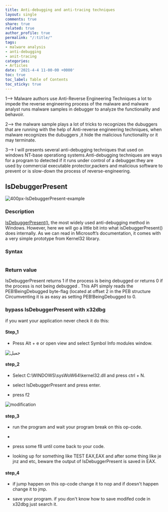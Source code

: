 ```yaml
---
title: Anti-debugging and anti-tracing techniques
layout: single
comments: true
share: true
related: true
author_profile: true
permalink: "/:title/"
tags:
- malware analysis 
- anti-debugging
- anit-tracing
categories:
- Articles
date: '2021-4-4 11-00-00 +0000'
toc: true
toc_label: Table of Contents
toc_sticky: true
---
```

1--> Malware authors use Anti-Reverse Engineering Techniques a lot to impede the reverse engineering process of the malware and malware analyst runs malware samples in debugger to analyze the functionality and behavoir.

2--> the malware sample plays a lot of tricks to recognizes the dubuggers that are running with the help of Anti-reverse engineering techniques, when malware recognizes the dubuggers ,it hide the malicious functionality or it may terminate.

<!-- more -->

3--> I will presents several anti-debugging techniques that used on windows NT-base operationg systems.Anti-debugging techniques are ways for a program to detected if it runs under control of a debugger.they are used by commercial executable protector,packers and malicious software to prevent or is slow-down the process of reverse-engineering.

## IsDebuggerPresent

![400px-IsDebuggerPresent-example](https://user-images.githubusercontent.com/74544712/113621781-5b6d9d00-965c-11eb-965d-e13ae736897d.png)


### Description 

[IsDebuggerPresent()](https://docs.microsoft.com/en-us/windows/win32/api/debugapi/nf-debugapi-isdebuggerpresent), the most widely used anti-debugging method in Windows. However, here we will go a little bit into what isDebuggerPresent() does internally. As we can read in Microsoft’s documentation, it comes with a very simple prototype from Kernel32 library.

### Syntax

```BOOL IsDebuggerPresent();
```
### Return value
IsDebuggerPresent returns 1 if the process is being debugged or returns 0 if the process is not being debugged . This API simply reads the PEB!BeingDebugged byte-flag (located at offset 2 in the PEB structure Circumventing it is as easy as setting PEB!BeingDebugged to 0.
### bypass IsDebuggerPresent with x32dbg 
if you want your application never check it do this:
#### Step_1
* Press Alt + e or open view and select Symbol Info modules window.

![جميل](https://user-images.githubusercontent.com/74544712/113626598-a8ed0880-9662-11eb-88b8-318f62bcf6d5.png)

#### step_2 

* Select C:\WINDOWS\sysWoW64\kernel32.dll and press ctrl + N.

* select IsDebuggerPresent and press enter.

* press f2

![modification](https://user-images.githubusercontent.com/74544712/113626714-cc17b800-9662-11eb-872d-5f953da28651.png)

#### step_3 

* run the program and wait your program break on this op-code.
* 
* press some f8 until come back to your code.

* looking up for something like TEST EAX,EAX and after some thing like je jnz and etc, beware the output of IsDebuggerPresent is saved in EAX.

#### step_4 

* if jump happen on this op-code change it to nop and if doesn't happen change it to jmp.

* save your program. if you don't know how to save modifed code in x32dbg just search it.











